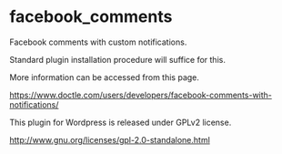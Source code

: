 facebook_comments
=================

Facebook comments with custom notifications.

Standard plugin installation procedure will suffice for this.

More information can be accessed from this page.

https://www.doctle.com/users/developers/facebook-comments-with-notifications/

This plugin for Wordpress is released under GPLv2 license.

http://www.gnu.org/licenses/gpl-2.0-standalone.html


